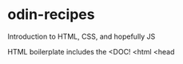 # odin-recipes
Introduction to HTML, CSS, and hopefully JS

HTML boilerplate includes the <DOC! <html <head <title> <meta charset>>>> then the <body>

Start projects by creating repo on Git and copy the SSH for the git clone command

Always make sure to work from the directory you are intending to work from!

Setup Git by changing the default branch to main
    git config --global init.defaultBranch main

Use the commands:
    git status (log)
    git add (adds file to staging area)
        git add . (adds all files)
    git commit -m "..."
        no "-m" to open VS code instead
    git log
    git push
        git push origin main